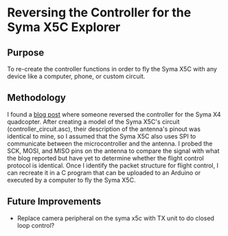 # Reversing the Controller for the Syma X5C Explorer 

## Purpose

To re-create the controller functions in order to fly the Syma X5C with any device like a computer, phone, or custom circuit.

## Methodology

I found a [blog post](http://inductivekickback.blogspot.com/2015/11/) where someone reversed the controller for the Syma X4 quadcopter. After creating a model of the Syma X5C's circuit (controller_circuit.asc), their description of the antenna's pinout was identical to mine, so I assumed that the Syma X5C also uses SPI to communicate between the microcontroller and the antenna. I probed the SCK, MOSI, and MISO pins on the antenna to compare the signal with what the blog reported but have yet to determine whether the flight control protocol is identical. Once I identify the packet structure for flight control, I can recreate it in a C program that can be uploaded to an Arduino or executed by a computer to fly the Syma X5C.

## Future Improvements

- Replace camera peripheral on the syma x5c with TX unit to do closed loop control?

